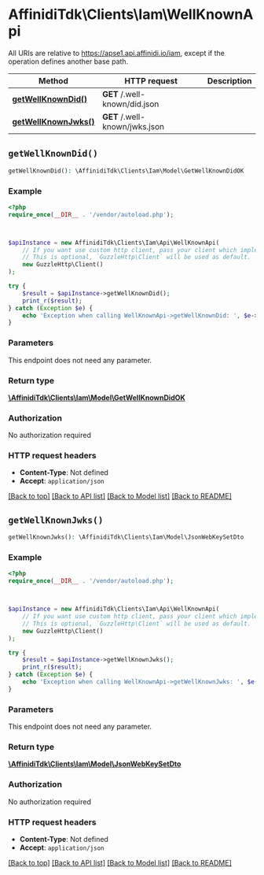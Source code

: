 # AffinidiTdk\Clients\Iam\WellKnownApi

All URIs are relative to https://apse1.api.affinidi.io/iam, except if the operation defines another base path.

| Method                                                     | HTTP request                   | Description |
| ---------------------------------------------------------- | ------------------------------ | ----------- |
| [**getWellKnownDid()**](WellKnownApi.md#getWellKnownDid)   | **GET** /.well-known/did.json  |             |
| [**getWellKnownJwks()**](WellKnownApi.md#getWellKnownJwks) | **GET** /.well-known/jwks.json |             |

## `getWellKnownDid()`

```php
getWellKnownDid(): \AffinidiTdk\Clients\Iam\Model\GetWellKnownDidOK
```

### Example

```php
<?php
require_once(__DIR__ . '/vendor/autoload.php');



$apiInstance = new AffinidiTdk\Clients\Iam\Api\WellKnownApi(
    // If you want use custom http client, pass your client which implements `GuzzleHttp\ClientInterface`.
    // This is optional, `GuzzleHttp\Client` will be used as default.
    new GuzzleHttp\Client()
);

try {
    $result = $apiInstance->getWellKnownDid();
    print_r($result);
} catch (Exception $e) {
    echo 'Exception when calling WellKnownApi->getWellKnownDid: ', $e->getMessage(), PHP_EOL;
}
```

### Parameters

This endpoint does not need any parameter.

### Return type

[**\AffinidiTdk\Clients\Iam\Model\GetWellKnownDidOK**](../Model/GetWellKnownDidOK.md)

### Authorization

No authorization required

### HTTP request headers

- **Content-Type**: Not defined
- **Accept**: `application/json`

[[Back to top]](#) [[Back to API list]](../../README.md#endpoints)
[[Back to Model list]](../../README.md#models)
[[Back to README]](../../README.md)

## `getWellKnownJwks()`

```php
getWellKnownJwks(): \AffinidiTdk\Clients\Iam\Model\JsonWebKeySetDto
```

### Example

```php
<?php
require_once(__DIR__ . '/vendor/autoload.php');



$apiInstance = new AffinidiTdk\Clients\Iam\Api\WellKnownApi(
    // If you want use custom http client, pass your client which implements `GuzzleHttp\ClientInterface`.
    // This is optional, `GuzzleHttp\Client` will be used as default.
    new GuzzleHttp\Client()
);

try {
    $result = $apiInstance->getWellKnownJwks();
    print_r($result);
} catch (Exception $e) {
    echo 'Exception when calling WellKnownApi->getWellKnownJwks: ', $e->getMessage(), PHP_EOL;
}
```

### Parameters

This endpoint does not need any parameter.

### Return type

[**\AffinidiTdk\Clients\Iam\Model\JsonWebKeySetDto**](../Model/JsonWebKeySetDto.md)

### Authorization

No authorization required

### HTTP request headers

- **Content-Type**: Not defined
- **Accept**: `application/json`

[[Back to top]](#) [[Back to API list]](../../README.md#endpoints)
[[Back to Model list]](../../README.md#models)
[[Back to README]](../../README.md)
